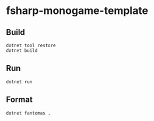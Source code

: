 # fsharp-monogame-template

## Build

```
dotnet tool restore
dotnet build
```

## Run

```
dotnet run
```

## Format

```
dotnet fantomas .
```
